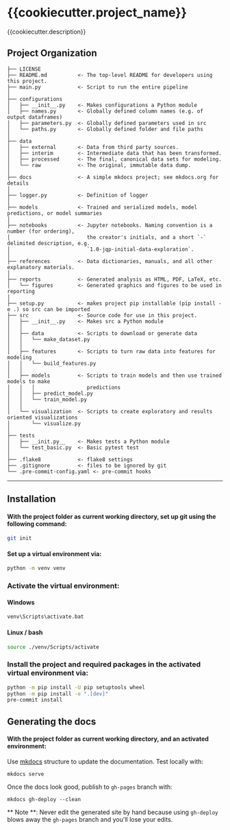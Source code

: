 {{cookiecutter.project_name}}
==============================

{{cookiecutter.description}}

Project Organization
------------
```
├── LICENSE
├── README.md          <- The top-level README for developers using this project.
├── main.py            <- Script to run the entire pipeline
│
├── configurations
│   ├── __init__.py    <- Makes configurations a Python module
│   ├── names.py       <- Globally defined column names (e.g. of output dataframes)
│   ├── parameters.py  <- Globally defined parameters used in src 
│   └── paths.py       <- Globally defined folder and file paths 
│
├── data
│   ├── external       <- Data from third party sources.
│   ├── interim        <- Intermediate data that has been transformed.
│   ├── processed      <- The final, canonical data sets for modeling.
│   └── raw            <- The original, immutable data dump.
│
├── docs               <- A simple mkdocs project; see mkdocs.org for details
│
├── logger.py          <- Definition of logger
│
├── models             <- Trained and serialized models, model predictions, or model summaries
│
├── notebooks          <- Jupyter notebooks. Naming convention is a number (for ordering),
│                         the creator's initials, and a short `-` delimited description, e.g.
│                         `1.0-jqp-initial-data-exploration`.
│
├── references         <- Data dictionaries, manuals, and all other explanatory materials.
│
├── reports            <- Generated analysis as HTML, PDF, LaTeX, etc.
│   └── figures        <- Generated graphics and figures to be used in reporting
│
├── setup.py           <- makes project pip installable (pip install -e .) so src can be imported
├── src                <- Source code for use in this project.
│   ├── __init__.py    <- Makes src a Python module
│   │
│   ├── data           <- Scripts to download or generate data
│   │   └── make_dataset.py
│   │
│   ├── features       <- Scripts to turn raw data into features for modeling
│   │   └── build_features.py
│   │
│   ├── models         <- Scripts to train models and then use trained models to make
│   │   │                 predictions
│   │   ├── predict_model.py
│   │   └── train_model.py
│   │
│   └── visualization  <- Scripts to create exploratory and results oriented visualizations
│       └── visualize.py
│
├── tests
│   ├── __init.py__    <- Makes tests a Python module
│   └── test_basic.py  <- Basic pytest test
│
├── .flake8            <- flake8 settings
├── .gitignore         <- files to be ignored by git 
└── .pre-commit-config.yaml <- pre-commit hooks
```


--------
## Installation
#### With the project folder as current working directory, set up git using the following command:

```bash
git init
```

#### Set up a virtual environment via:

```bash
python -m venv venv
```

### Activate the virtual environment:

#### Windows

```cmd
venv\Scripts\activate.bat
```

#### Linux / bash

```bash
source ./venv/Scripts/activate
```

### Install the project and required packages in the activated virtual environment via:

```bash
python -m pip install -U pip setuptools wheel
python -m pip install -e ".[dev]"
pre-commit install
```

## Generating the docs

#### With the **project folder** as current working directory, and an **activated environment**:
Use [mkdocs](http://www.mkdocs.org/) structure to update the documentation. Test locally with:

    mkdocs serve

Once the docs look good, publish to `gh-pages` branch with:

    mkdocs gh-deploy --clean

** Note **: Never edit the generated site by hand because using `gh-deploy` blows away the `gh-pages` branch and you'll lose your edits.
